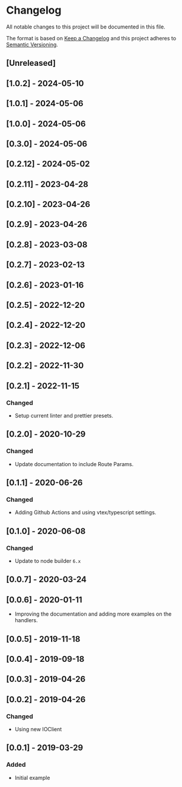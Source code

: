 # Changelog

All notable changes to this project will be documented in this file.

The format is based on [Keep a Changelog](http://keepachangelog.com/en/1.0.0/)
and this project adheres to [Semantic Versioning](http://semver.org/spec/v2.0.0.html).

## [Unreleased]

## [1.0.2] - 2024-05-10

## [1.0.1] - 2024-05-06

## [1.0.0] - 2024-05-06

## [0.3.0] - 2024-05-06

## [0.2.12] - 2024-05-02

## [0.2.11] - 2023-04-28

## [0.2.10] - 2023-04-26

## [0.2.9] - 2023-04-26

## [0.2.8] - 2023-03-08

## [0.2.7] - 2023-02-13

## [0.2.6] - 2023-01-16

## [0.2.5] - 2022-12-20

## [0.2.4] - 2022-12-20

## [0.2.3] - 2022-12-06

## [0.2.2] - 2022-11-30

## [0.2.1] - 2022-11-15
### Changed
- Setup current linter and prettier presets.

## [0.2.0] - 2020-10-29
### Changed 
- Update documentation to include Route Params.

## [0.1.1] - 2020-06-26
### Changed
- Adding Github Actions and using vtex/typescript settings.

## [0.1.0] - 2020-06-08
### Changed
- Update to node builder `6.x`

## [0.0.7] - 2020-03-24

## [0.0.6] - 2020-01-11
- Improving the documentation and adding more examples on the handlers.

## [0.0.5] - 2019-11-18

## [0.0.4] - 2019-09-18

## [0.0.3] - 2019-04-26

## [0.0.2] - 2019-04-26

### Changed
- Using new IOClient

## [0.0.1] - 2019-03-29

### Added
- Initial example
